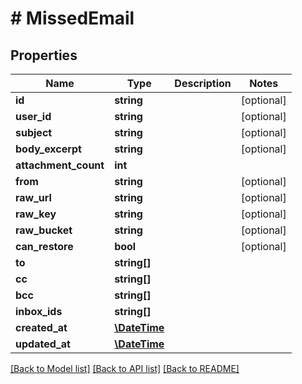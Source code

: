# # MissedEmail

## Properties

Name | Type | Description | Notes
------------ | ------------- | ------------- | -------------
**id** | **string** |  | [optional]
**user_id** | **string** |  | [optional]
**subject** | **string** |  | [optional]
**body_excerpt** | **string** |  | [optional]
**attachment_count** | **int** |  |
**from** | **string** |  | [optional]
**raw_url** | **string** |  | [optional]
**raw_key** | **string** |  | [optional]
**raw_bucket** | **string** |  | [optional]
**can_restore** | **bool** |  | [optional]
**to** | **string[]** |  |
**cc** | **string[]** |  |
**bcc** | **string[]** |  |
**inbox_ids** | **string[]** |  |
**created_at** | [**\DateTime**](\DateTime) |  |
**updated_at** | [**\DateTime**](\DateTime) |  |

[[Back to Model list]](../../README#models) [[Back to API list]](../../README#endpoints) [[Back to README]](../../README)
